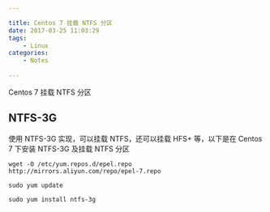 ```yaml
---

title: Centos 7 挂载 NTFS 分区
date: 2017-03-25 11:03:29
tags:
	- Linux
categories: 
	- Notes
	
---
```


Centos 7 挂载 NTFS 分区

<!-- more -->


## NTFS-3G

使用 NTFS-3G 实现，可以挂载 NTFS，还可以挂载 HFS+ 等，以下是在 Centos 7 下安装 NTFS-3G 及挂载 NTFS 分区

    wget -O /etc/yum.repos.d/epel.repo http://mirrors.aliyun.com/repo/epel-7.repo
    
    sudo yum update
    
    sudo yum install ntfs-3g
